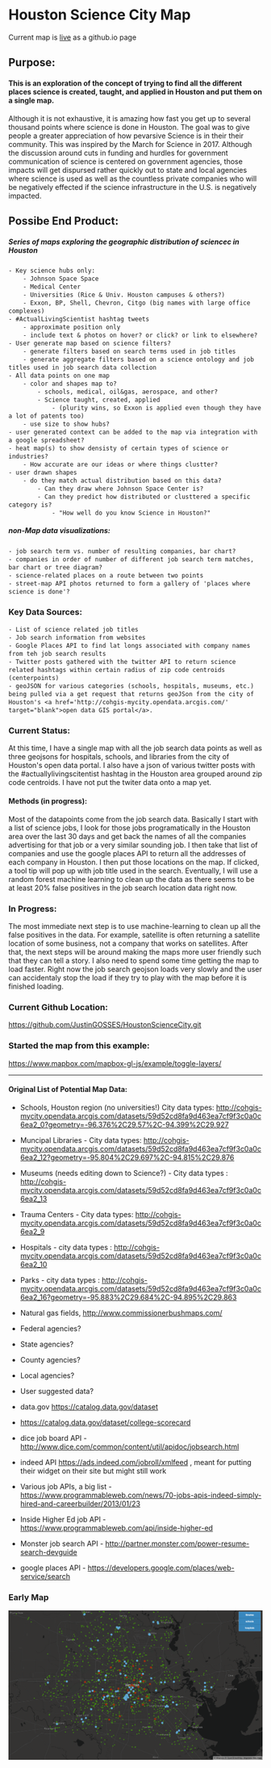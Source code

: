# Houston Science City Map

Current map is <a href="https://justingosses.github.io/HoustonScienceCity/">live</a> as a github.io page


## Purpose:
#### This is an exploration of the concept of trying to find all the different places science is created, taught, and applied in Houston and put them on a single map. 
Although it is not exhaustive, it is amazing how fast you get up to several thousand points where science is done in Houston. The goal was to give people a greater appreciation of how pevarsive Science is in their their community. This was inspired by the March for Science in 2017. Although the discussion around cuts in funding and hurdles for government communication of science is centered on government agencies, those impacts will get dispursed rather quickly out to state and local agencies where science is used as well as the countless private companies who will be negatively effected if the science infrastructure in the U.S. is negatively impacted.


## Possibe End Product:
##### Series of maps exploring the geographic distribution of sciencec in Houston
	- Key science hubs only:
		- Johnson Space Space
		- Medical Center
		- Universities (Rice & Univ. Houston campuses & others?)
		- Exxon, BP, Shell, Chevron, Citgo (big names with large office complexes)
	- #ActualLivingScientist hashtag tweets
		- approximate position only
		- include text & photos on hover? or click? or link to elsewhere? 
	- User generate map based on science filters?
		- generate filters based on search terms used in job titles
		- generate aggregate filters based on a science ontology and job titles used in job search data collection
	- All data points on one map
		- color and shapes map to?
			- schools, medical, oil&gas, aerospace, and other?
			- Science taught, created, applied 
				- (plurity wins, so Exxon is applied even though they have a lot of patents too)
		- use size to show hubs? 
	- user generated context can be added to the map via integration with a google spreadsheet?
	- heat map(s) to show densisty of certain types of science or industries? 
		- How accurate are our ideas or where things clustter?
	- user drawn shapes
		- do they match actual distribution based on this data?
			- Can they draw where Johnson Space Center is?
			- Can they predict how distributed or clusttered a specific category is?
				- "How well do you know Science in Houston?"

##### non-Map data visualizations:
	- job search term vs. number of resulting companies, bar chart?
	- companies in order of number of different job search term matches, bar chart or tree diagram?
	- science-related places on a route between two points
	- street-map API photos returned to form a gallery of 'places where science is done'?

### Key Data Sources:
	- List of science related job titles
	- Job search information from websites
	- Google Places API to find lat longs associated with company names from teh job search results
	- Twitter posts gathered with the twitter API to return science related hashtags within certain radius of zip code centroids (centerpoints)
	- geoJSON for various categories (schools, hospitals, museums, etc.) being pulled via a get request that returns geoJSon from the city of Houston's <a href='http://cohgis-mycity.opendata.arcgis.com/' target="blank">open data GIS portal</a>. 


### Current Status:
At this time, I have a single map with all the job search data points as well as three geojsons for hospitals, schools, and libraries from the city of Houston's open data portal. I also have a json of various twitter posts with the #actuallylivingscitentist hashtag in the Houston area grouped around zip code centroids. I have not put the twiter data onto a map yet. 

#### Methods (in progress):
Most of the datapoints come from the job search data. Basically I start with a list of science jobs, I look for those jobs programatically in the Houston area over the last 30 days and get back the names of all the companies advertising for that job or a very similar sounding job. I then take that list of companies and use the google places API to return all the addresses of each company in Houston. I then put those locations on the map. If clicked, a tool tip will pop up with job title used in the search. Eventually, I will use a random forest machine learning to clean up the data as there seems to be at least 20% false positives in the job search location data right now. 

### In Progress:
The most immediate next step is to use machine-learning to clean up all the false positives in the data.
For example, satellite is often returning a satellite location of some business, not a company that works on satellites. After that, the next steps will be around making the maps more user friendly such that they can tell a story. I also need to spend some time getting the map to load faster. Right now the job search geojson loads very slowly and the user can accidentaly stop the load if they try to play with the map before it is finished loading. 

### Current Github Location: 
https://github.com/JustinGOSSES/HoustonScienceCity.git

### Started the map from this example:
https://www.mapbox.com/mapbox-gl-js/example/toggle-layers/


---------------------------------------


<!-- ## Methods Brainstorming:
1.Starting off using geojson from the city of Houston's <a href='http://cohgis-mycity.opendata.arcgis.com/' target="blank">open data GIS portal</a>. 

2. One possible way to find businesses that use science is to webscrape or a job website's API to search for all job advertisements over the last year that mention a word from a list of words for scientist. The next step would be to pull company names from those returns and use a google places API to find all the locations. Those latitudes could be plotted on the map with some of the meta data. There would be false positives, but it might work out alright?
	- Update: 
		- The google places API will work fairly well for an input of business name and city. There are some complications having to do with API responses being limited to 20 items, but that limit can be got around by constraining API calls to smaller areas of geography. 
			- Some good results were found using science related terms like 'laboratory' and 'oil and gas'. A decent number of results, perhaps in the hundreds, could be produced with a decent sized list of creative terms?
		- The job sites APIs are mostly closed it seems. Access is limited websites that would put their data or links on their page and provide clicks back to the original job search site. Web scaping using beautiful soup might be a more likely option?

- Another method would be to do a series of twitter API searches around the #reallivingscientist with the distance criteria of 10 or 20 kilometers and the centerpoint set to various zip code centerpoints. The data wouldn't be specific to an exact point but could at least be positioned at neighborhood level and could involved photos and text. 
	- This works well. It requires a bit more work on formatting into better organized json, compilation of multiple API calls into a single file, and then transformation into geoJSON to get it on the map. 
 -->

#### Original List of Potential Map Data:
<!-- - Houston science twitter handles?
- Job ad at this company mentioned science
- Actually a Scientist
- User provided information using google forms or google sheets, that then combines with other information
	- lat/long
	- Full street address with zip
	- Name
	- If government agency & type
	- Type of science, multiple okay
	- Website link
	- How the organization or site or data matters to you or others
	- In relation to this organization and their science work, are you worried about negative impact of funding reduction, censorship, or science not being used in policy?
 -->
- Schools, Houston region (no universities!) City data types: 
http://cohgis-mycity.opendata.arcgis.com/datasets/59d52cd8fa9d463ea7cf9f3c0a0c6ea2_0?geometry=-96.376%2C29.57%2C-94.399%2C29.927

- Muncipal Libraries - City data types: http://cohgis-mycity.opendata.arcgis.com/datasets/59d52cd8fa9d463ea7cf9f3c0a0c6ea2_12?geometry=-95.804%2C29.697%2C-94.815%2C29.876
- Museums (needs editing down to Science?) - City data types : http://cohgis-mycity.opendata.arcgis.com/datasets/59d52cd8fa9d463ea7cf9f3c0a0c6ea2_13
- Trauma Centers - City data types: http://cohgis-mycity.opendata.arcgis.com/datasets/59d52cd8fa9d463ea7cf9f3c0a0c6ea2_9
- Hospitals - city data types : http://cohgis-mycity.opendata.arcgis.com/datasets/59d52cd8fa9d463ea7cf9f3c0a0c6ea2_10
- Parks - city data types : http://cohgis-mycity.opendata.arcgis.com/datasets/59d52cd8fa9d463ea7cf9f3c0a0c6ea2_16?geometry=-95.883%2C29.684%2C-94.895%2C29.863
- Natural gas fields, http://www.commissionerbushmaps.com/
- Federal agencies?
- State agencies?
- County agencies?
- Local agencies?
- User suggested data?
- data.gov https://catalog.data.gov/dataset
- https://catalog.data.gov/dataset/college-scorecard
- dice job board API - http://www.dice.com/common/content/util/apidoc/jobsearch.html
- indeed API https://ads.indeed.com/jobroll/xmlfeed , meant for putting their widget on their site but might still work
- Various job APIs, a big list - https://www.programmableweb.com/news/70-jobs-apis-indeed-simply-hired-and-careerbuilder/2013/01/23
- Inside Higher Ed job API - https://www.programmableweb.com/api/inside-higher-ed
- Monster job search API - http://partner.monster.com/power-resume-search-devguide
- google places API - https://developers.google.com/places/web-service/search

### Early Map
![bad photo!](https://github.com/JustinGOSSES/HoustonScienceCity/blob/master/Images/earlyMap.png)
